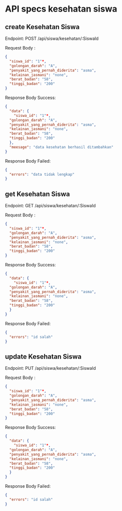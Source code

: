 # API specs kesehatan siswa

## create Kesehatan Siswa

Endpoint: POST /api/siswa/kesehatan/:SiswaId

Request Body :

```json
{
  "siswa_id": "1"*,
  "golongan_darah": "A",
  "penyakit_yang_pernah_diderita": "asma",
  "kelainan_jasmani": "none",
  "berat_badan": "58",
  "tinggi_badan": "200"
}
```

Response Body Success:

```json
{
  "data": {
    "siswa_id": "1"*,
  "golongan_darah": "A",
  "penyakit_yang_pernah_diderita": "asma",
  "kelainan_jasmani": "none",
  "berat_badan": "58",
  "tinggi_badan": "200"
  },
  "meesage": "data kesehatan berhasil ditambahkan"
}
```

Response Body Failed:

```json
{
  "errors": "data tidak lengkap"
}
```

## get Kesehatan Siswa

Endpoint: GET /api/siswa/kesehatan/:SiswaId

Request Body :

```json
{
  "siswa_id": "1"*,
  "golongan_darah": "A",
  "penyakit_yang_pernah_diderita": "asma",
  "kelainan_jasmani": "none",
  "berat_badan": "58",
  "tinggi_badan": "200"
}
```

Response Body Success:

```json
{
  "data": {
    "siswa_id": "1"*,
  "golongan_darah": "A",
  "penyakit_yang_pernah_diderita": "asma",
  "kelainan_jasmani": "none",
  "berat_badan": "58",
  "tinggi_badan": "200"
  }
}
```

Response Body Failed:

```json
{
  "errors": "id salah"
}
```

## update Kesehatan Siswa

Endpoint: PUT /api/siswa/kesehatan/:SiswaId

Request Body :

```json
{
  "siswa_id": "1"*,
  "golongan_darah": "A",
  "penyakit_yang_pernah_diderita": "asma",
  "kelainan_jasmani": "none",
  "berat_badan": "58",
  "tinggi_badan": "200"
}
```

Response Body Success:

```json
{
  "data": {
    "siswa_id": "1"*,
  "golongan_darah": "A",
  "penyakit_yang_pernah_diderita": "asma",
  "kelainan_jasmani": "none",
  "berat_badan": "58",
  "tinggi_badan": "200"
  }
}
```

Response Body Failed:

```json
{
  "errors": "id salah"
}
```
